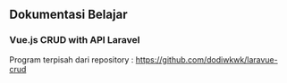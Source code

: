 <h2>Dokumentasi Belajar</h2>
<h3>Vue.js CRUD with API Laravel</h3>
<p>Program terpisah dari repository : <a href="https://github.com/dodiwkwk/laravue-crud">https://github.com/dodiwkwk/laravue-crud</a></p>